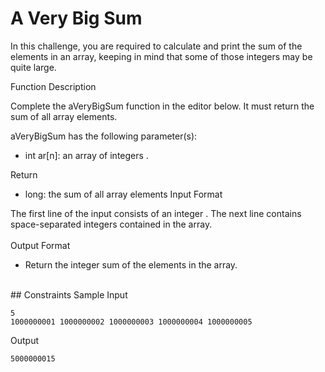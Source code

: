 # A Very Big Sum

In this challenge, you are required to calculate and print the sum of the elements in an array, keeping in mind that some of those integers may be quite large.

Function Description

Complete the aVeryBigSum function in the editor below. It must return the sum of all array elements.

aVeryBigSum has the following parameter(s):
- int ar[n]: an array of integers .

Return
- long: the sum of all array elements
Input Format

The first line of the input consists of an integer .
The next line contains  space-separated integers contained in the array.
</br>
</br>
Output Format
- Return the integer sum of the elements in the array.


</br>
## Constraints
Sample Input

    5 
    1000000001 1000000002 1000000003 1000000004 1000000005

Output

    5000000015